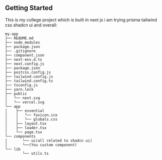 ## Getting Started

This is my college project which is built in next js i am trying prisma tailwind css shadcn ui and overall:

```
my-app
├── README.md
├── node_modules
├── package.json
├── .gitignore
├── component.json
├── next-env.d.ts
├── next.config.js
├── package.json
├── postcss.config.js
├── tailwind.config.js
├── tailwind.config.ts
├── tsconfig.js
├── yarn.lock
├── public
│   └── next.svg
│   └── vercel.svg
└── app
│    ├── essential
│    │   └── favicon.ico
│    │   └── globals.css
│    ├── layout.tsx
│    ├── loader.tsx
│    └── page.tsx
└── components
│       └── ui(all related to shadcn ui)
│       └──(You custom component)
└── lib
        └── utils.ts
```
